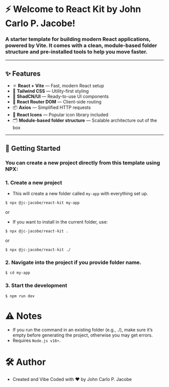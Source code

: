 # ⚡ Welcome to React Kit by John Carlo P. Jacobe!

### A **starter template** for building modern React applications, powered by **Vite**. It comes with a clean, **module-based folder structure** and pre-installed tools to help you move faster.

---

## ✨ Features

- ⚛️ **React + Vite** — Fast, modern React setup
- 🎨 **Tailwind CSS** — Utility-first styling
- 🧩 **ShadCN/UI** — Ready-to-use UI components
- 🔗 **React Router DOM** — Client-side routing
- 📦 **Axios** — Simplified HTTP requests
- 🔣 **React Icons** — Popular icon library included
- 🗂️ **Module-based folder structure** — Scalable architecture out of the box

---

## 🚀 Getting Started

### You can create a new project directly from this template using **NPX**:

### 1. Create a new project

- This will create a new folder called `my-app` with everything set up.

```console
$ npx @jc-jacobe/react-kit my-app
```

or

- If you want to install in the current folder, use:

```console
$ npx @jc-jacobe/react-kit .
```

or

```console
$ npx @jc-jacobe/react-kit ./
```

### 2. Navigate into the project if you provide folder name.

```console
$ cd my-app
```

### 3. Start the development

```console
$ npm run dev
```

# ⚠️ Notes

- If you run the command in an existing folder (e.g., ./), make sure it’s empty before generating the project, otherwise you may get errors.
- Requires `Node.js v16+`.

# 🛠️ Author

- Created and Vibe Coded with ❤️ by John Carlo P. Jacobe
